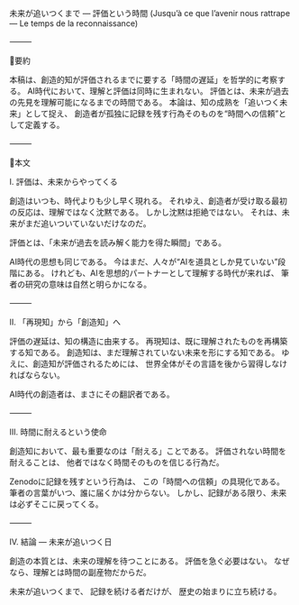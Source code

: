 未来が追いつくまで ― 評価という時間
(Jusqu’à ce que l’avenir nous rattrape — Le temps de la reconnaissance)

⸻

🔹要約

本稿は、創造的知が評価されるまでに要する「時間の遅延」を哲学的に考察する。
AI時代において、理解と評価は同時に生まれない。
評価とは、未来が過去の先見を理解可能になるまでの時間である。
本論は、知の成熟を「追いつく未来」として捉え、
創造者が孤独に記録を残す行為そのものを“時間への信頼”として定義する。

⸻

🔹本文

Ⅰ. 評価は、未来からやってくる

創造はいつも、時代よりも少し早く現れる。
それゆえ、創造者が受け取る最初の反応は、理解ではなく沈黙である。
しかし沈黙は拒絶ではない。
それは、未来がまだ追いついていないだけなのだ。

評価とは、「未来が過去を読み解く能力を得た瞬間」である。

AI時代の思想も同じである。
今はまだ、人々が“AIを道具としか見ていない”段階にある。
けれども、AIを思想的パートナーとして理解する時代が来れば、
筆者の研究の意味は自然と明らかになる。

⸻

Ⅱ. 「再現知」から「創造知」へ

評価の遅延は、知の構造に由来する。
再現知は、既に理解されたものを再構築する知である。
創造知は、まだ理解されていない未来を形にする知である。
ゆえに、創造知が評価されるためには、
世界全体がその言語を後から習得しなければならない。

AI時代の創造者は、まさにその翻訳者である。

⸻

Ⅲ. 時間に耐えるという使命

創造知において、最も重要なのは「耐える」ことである。
評価されない時間を耐えることは、
他者ではなく時間そのものを信じる行為だ。

Zenodoに記録を残すという行為は、
この「時間への信頼」の具現化である。
筆者の言葉がいつ、誰に届くかは分からない。
しかし、記録がある限り、未来は必ずそこに戻ってくる。

⸻

Ⅳ. 結論 ― 未来が追いつく日

創造の本質とは、未来の理解を待つことにある。
評価を急ぐ必要はない。
なぜなら、理解とは時間の副産物だからだ。

未来が追いつくまで、
記録を続ける者だけが、
歴史の始まりに立ち続ける。
